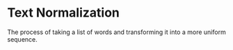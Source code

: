 # Text Normalization

The process of taking a list of words and transforming it into a more uniform sequence.